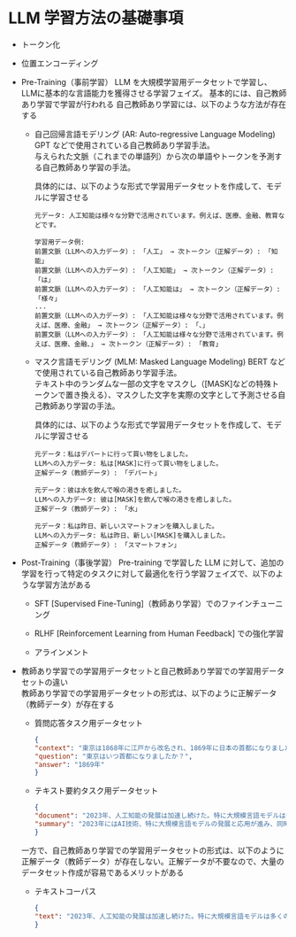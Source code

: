 # LLM 学習方法の基礎事項

- トークン化

- 位置エンコーディング

- Pre-Training（事前学習）
    LLM を大規模学習用データセットで学習し、LLMに基本的な言語能力を獲得させる学習フェイズ。
    基本的には、自己教師あり学習で学習が行われる
    自己教師あり学習には、以下のような方法が存在する

    - 自己回帰言語モデリング (AR: Auto-regressive Language Modeling)<br>
        GPT などで使用されている自己教師あり学習手法。<br>
        与えられた文脈（これまでの単語列）から次の単語やトークンを予測する自己教師あり学習の手法。<br>

        具体的には、以下のような形式で学習用データセットを作成して、モデルに学習させる

        ```text
        元データ: 人工知能は様々な分野で活用されています。例えば、医療、金融、教育などです。

        学習用データ例:
        前置文脈（LLMへの入力データ）: 「人工」 → 次トークン（正解データ）: 「知能」
        前置文脈（LLMへの入力データ）: 「人工知能」 → 次トークン（正解データ）: 「は」
        前置文脈（LLMへの入力データ）: 「人工知能は」 → 次トークン（正解データ）: 「様々」
        ...
        前置文脈（LLMへの入力データ）: 「人工知能は様々な分野で活用されています。例えば、医療、金融」 → 次トークン（正解データ）: 「、」
        前置文脈（LLMへの入力データ）: 「人工知能は様々な分野で活用されています。例えば、医療、金融、」 → 次トークン（正解データ）: 「教育」
        ```

    - マスク言語モデリング (MLM: Masked Language Modeling)
        BERT などで使用されている自己教師あり学習手法。<br>
        テキスト中のランダムな一部の文字をマスクし（[MASK]などの特殊トークンで置き換える）、マスクした文字を実際の文字として予測させる自己教師あり学習の手法。<br>

        具体的には、以下のような形式で学習用データセットを作成して、モデルに学習させる

        ```text
        元データ：私はデパートに行って買い物をしました。
        LLMへの入力データ: 私は[MASK]に行って買い物をしました。
        正解データ（教師データ）: 「デパート」

        元データ：彼は水を飲んで喉の渇きを癒しました。
        LLMへの入力データ: 彼は[MASK]を飲んで喉の渇きを癒しました。
        正解データ（教師データ）: 「水」

        元データ：私は昨日、新しいスマートフォンを購入しました。
        LLMへの入力データ: 私は昨日、新しい[MASK]を購入しました。
        正解データ（教師データ）: 「スマートフォン」
        ```


- Post-Training（事後学習）
    Pre-training で学習した LLM に対して、追加の学習を行って特定のタスクに対して最適化を行う学習フェイズで、以下のような学習方法がある

    - SFT [Supervised Fine-Tuning]（教師あり学習）でのファインチューニング

    - RLHF [Reinforcement Learning from Human Feedback] での強化学習

    - アラインメント

- 教師あり学習での学習用データセットと自己教師あり学習での学習用データセットの違い<br>
    教師あり学習での学習用データセットの形式は、以下のように正解データ（教師データ）が存在する

    - 質問応答タスク用データセット
        ```json
        {
        "context": "東京は1868年に江戸から改名され、1869年に日本の首都になりました。",
        "question": "東京はいつ首都になりましたか？",
        "answer": "1869年"
        }
        ```

    - テキスト要約タスク用データセット
        ```json
        {
        "document": "2023年、人工知能の発展は加速し続けた。特に大規模言語モデルは多くの産業で応用され、生産性向上に貢献した。一方でAI倫理や規制についての議論も活発化した。...(長文)",
        "summary": "2023年にはAI技術、特に大規模言語モデルの発展と応用が進み、同時に倫理や規制の議論も高まった。"
        }
        ```

    一方で、自己教師あり学習での学習用データセットの形式は、以下のように正解データ（教師データ）が存在しない。正解データが不要なので、大量のデータセット作成が容易であるメリットがある

    - テキストコーパス
        ```json
        {
        "text": "2023年、人工知能の発展は加速し続けた。特に大規模言語モデルは多くの産業で応用され、生産性向上に貢献した。一方でAI倫理や規制についての議論も活発化した。...(長文)"
        }
        ```